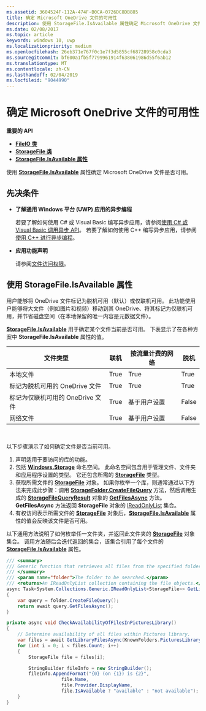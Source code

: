 ```yaml
---
ms.assetid: 3604524F-112A-474F-B0CA-0726DC8DB885
title: 确定 Microsoft OneDrive 文件的可用性
description: 使用 StorageFile.IsAvailable 属性确定 Microsoft OneDrive 文件是否可用。
ms.date: 02/08/2017
ms.topic: article
keywords: windows 10, uwp
ms.localizationpriority: medium
ms.openlocfilehash: 26eb371e767f0c1e7f3d5855cf68728958c0cda3
ms.sourcegitcommit: bf600a1fb5f7799961914f638061986d55f6ab12
ms.translationtype: MT
ms.contentlocale: zh-CN
ms.lasthandoff: 02/04/2019
ms.locfileid: "9044990"
---
```

# <a name="determining-availability-of-microsoft-onedrive-files"></a>确定 Microsoft OneDrive 文件的可用性


**重要的 API**

-   [**FileIO 类**](https://msdn.microsoft.com/library/windows/apps/Hh701440)
-   [**StorageFile 类**](https://msdn.microsoft.com/library/windows/apps/BR227171)
-   [**StorageFile.IsAvailable 属性**](https://msdn.microsoft.com/library/windows/apps/windows.storage.storagefile.isavailable.aspx)

使用 [**StorageFile.IsAvailable**](https://msdn.microsoft.com/library/windows/apps/windows.storage.storagefile.isavailable.aspx) 属性确定 Microsoft OneDrive 文件是否可用。

## <a name="prerequisites"></a>先决条件

-   **了解通用 Windows 平台 (UWP) 应用的异步编程**

    若要了解如何使用 C# 或 Visual Basic 编写异步应用，请参阅[使用 C# 或 Visual Basic 调用异步 API](https://msdn.microsoft.com/library/windows/apps/Mt187337)。 若要了解如何使用 C++ 编写异步应用，请参阅[使用 C++ 进行异步编程](https://msdn.microsoft.com/library/windows/apps/Mt187334)。

-   **应用功能声明**

    请参阅[文件访问权限](file-access-permissions.md)。

## <a name="using-the-storagefileisavailable-property"></a>使用 StorageFile.IsAvailable 属性

用户能够将 OneDrive 文件标记为脱机可用（默认）或仅联机可用。 此功能使用户能够将大文件（例如图片和视频）移动到其 OneDrive、将其标记为仅联机可用，并节省磁盘空间（在本地保留的唯一内容是元数据文件）。

[**StorageFile.IsAvailable**](https://msdn.microsoft.com/library/windows/apps/windows.storage.storagefile.isavailable.aspx) 用于确定某个文件当前是否可用。 下表显示了在各种方案中 **StorageFile.IsAvailable** 属性的值。

| 文件类型                              | 联机 | 按流量计费的网络        | 脱机 |
|-------------------------------------------|--------|------------------------|---------|
| 本地文件                                | True   | True                   | True    |
| 标记为脱机可用的 OneDrive 文件 | True   | True                   | True    |
| 标记为仅联机可用的 OneDrive 文件       | True   | 基于用户设置 | False   |
| 网络文件                              | True   | 基于用户设置 | False   |

 

以下步骤演示了如何确定文件是否当前可用。

1.  声明适用于要访问的库的功能。
2.  包括 [**Windows.Storage**](https://msdn.microsoft.com/library/windows/apps/BR227346) 命名空间。 此命名空间包含用于管理文件、文件夹和应用程序设置的类型。 它还包含所需的 [**StorageFile**](https://msdn.microsoft.com/library/windows/apps/BR227171) 类型。
3.  获取所需文件的 [**StorageFile**](https://msdn.microsoft.com/library/windows/apps/BR227171) 对象。 如果你枚举一个库，则通常通过以下方法来完成此步骤：调用 [**StorageFolder.CreateFileQuery**](https://msdn.microsoft.com/library/windows/apps/BR227252) 方法，然后调用生成的 [**StorageFileQueryResult**](https://msdn.microsoft.com/library/windows/apps/BR208046) 对象的 [**GetFilesAsync**](https://msdn.microsoft.com/library/windows/apps/br227276.aspx) 方法。 **GetFilesAsync** 方法返回 **StorageFile** 对象的 [IReadOnlyList](https://go.microsoft.com/fwlink/p/?LinkId=324970) 集合。
4.  有权访问表示所需文件的 [**StorageFile**](https://msdn.microsoft.com/library/windows/apps/BR227171) 对象后，[**StorageFile.IsAvailable**](https://msdn.microsoft.com/library/windows/apps/windows.storage.storagefile.isavailable.aspx) 属性的值会反映该文件是否可用。

以下通用方法说明了如何枚举任一文件夹，并返回此文件夹的 [**StorageFile**](https://msdn.microsoft.com/library/windows/apps/BR227171) 对象集合。 调用方法随后会迭代返回的集合，该集合引用了每个文件的 [**StorageFile.IsAvailable**](https://msdn.microsoft.com/library/windows/apps/windows.storage.storagefile.isavailable.aspx) 属性。

```cs
/// <summary>
/// Generic function that retrieves all files from the specified folder.
/// </summary>
/// <param name="folder">The folder to be searched.</param>
/// <returns>An IReadOnlyList collection containing the file objects.</returns>
async Task<System.Collections.Generic.IReadOnlyList<StorageFile>> GetLibraryFilesAsync(StorageFolder folder)
{
    var query = folder.CreateFileQuery();
    return await query.GetFilesAsync();
}

private async void CheckAvailabilityOfFilesInPicturesLibrary()
{
    // Determine availability of all files within Pictures library.
    var files = await GetLibraryFilesAsync(KnownFolders.PicturesLibrary);
    for (int i = 0; i < files.Count; i++)
    {
        StorageFile file = files[i];

        StringBuilder fileInfo = new StringBuilder();
        fileInfo.AppendFormat("{0} (on {1}) is {2}",
                    file.Name,
                    file.Provider.DisplayName,
                    file.IsAvailable ? "available" : "not available");
    }
}
```
